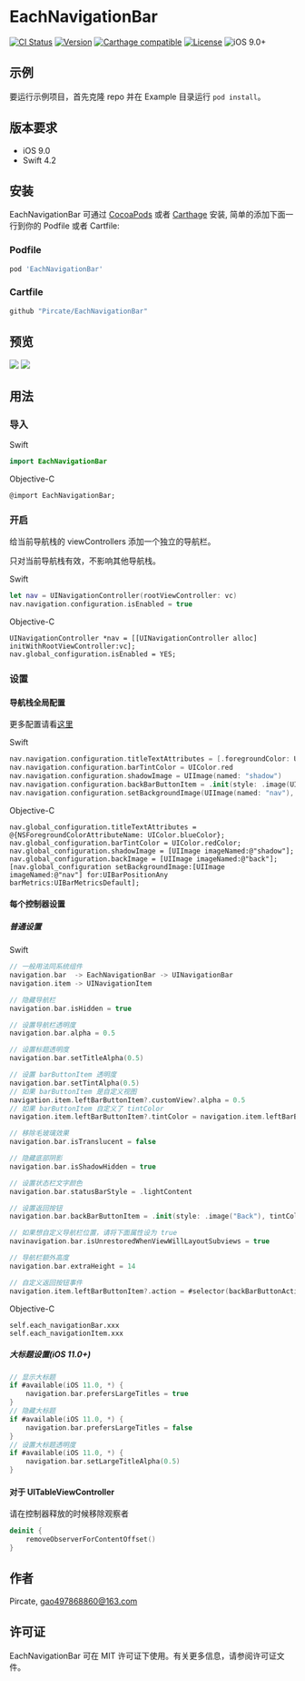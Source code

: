 # EachNavigationBar

[![CI Status](http://img.shields.io/travis/Pircate/EachNavigationBar.svg?style=flat)](https://travis-ci.org/Pircate/EachNavigationBar)
[![Version](https://img.shields.io/cocoapods/v/EachNavigationBar.svg?style=flat)](http://cocoapods.org/pods/EachNavigationBar)
[![Carthage compatible](https://img.shields.io/badge/Carthage-compatible-4BC51D.svg?style=flat)](https://github.com/Carthage/Carthage)
[![License](https://img.shields.io/cocoapods/l/EachNavigationBar.svg?style=flat)](http://cocoapods.org/pods/EachNavigationBar)
![iOS 9.0+](https://img.shields.io/badge/iOS-9.0%2B-blue.svg)

## 示例

要运行示例项目，首先克隆 repo 并在 Example 目录运行 `pod install`。

## 版本要求

* iOS 9.0
* Swift 4.2

## 安装

EachNavigationBar 可通过 [CocoaPods](http://cocoapods.org) 或者 [Carthage](https://github.com/Carthage/Carthage) 安装, 简单的添加下面一行到你的 Podfile 或者 Cartfile:

### Podfile

```ruby
pod 'EachNavigationBar'
```

### Cartfile
```ruby
github "Pircate/EachNavigationBar"
```

## 预览

![](https://github.com/Pircate/EachNavigationBar/blob/master/demo_new.gif)
![](https://github.com/Pircate/EachNavigationBar/blob/master/demo_push.gif)

## 用法

### 导入

Swift
``` swift
import EachNavigationBar
```
Objective-C
``` ObjC
@import EachNavigationBar;
```

### 开启

给当前导航栈的 viewControllers 添加一个独立的导航栏。

只对当前导航栈有效，不影响其他导航栈。

Swift
``` swift
let nav = UINavigationController(rootViewController: vc)
nav.navigation.configuration.isEnabled = true
```

Objective-C
``` ObjC
UINavigationController *nav = [[UINavigationController alloc] initWithRootViewController:vc];
nav.global_configuration.isEnabled = YES;
```

###  设置
#### 导航栈全局配置

更多配置请看[这里](https://github.com/Pircate/EachNavigationBar/blob/master/EachNavigationBar/Classes/UINavigationController%2BConfiguration.swift)

Swift
``` swift
nav.navigation.configuration.titleTextAttributes = [.foregroundColor: UIColor.blue]
nav.navigation.configuration.barTintColor = UIColor.red
nav.navigation.configuration.shadowImage = UIImage(named: "shadow")
nav.navigation.configuration.backBarButtonItem = .init(style: .image(UIImage(named: "back")), tintColor: UIColor.red)
nav.navigation.configuration.setBackgroundImage(UIImage(named: "nav"), for: .any, barMetrics: .default)
```

Objective-C
``` ObjC
nav.global_configuration.titleTextAttributes = @{NSForegroundColorAttributeName: UIColor.blueColor};
nav.global_configuration.barTintColor = UIColor.redColor;
nav.global_configuration.shadowImage = [UIImage imageNamed:@"shadow"];
nav.global_configuration.backImage = [UIImage imageNamed:@"back"];
[nav.global_configuration setBackgroundImage:[UIImage imageNamed:@"nav"] for:UIBarPositionAny barMetrics:UIBarMetricsDefault];
```

#### 每个控制器设置
##### 普通设置

Swift
``` swift
// 一般用法同系统组件
navigation.bar  -> EachNavigationBar -> UINavigationBar
navigation.item -> UINavigationItem

// 隐藏导航栏
navigation.bar.isHidden = true

// 设置导航栏透明度
navigation.bar.alpha = 0.5

// 设置标题透明度
navigation.bar.setTitleAlpha(0.5)

// 设置 barButtonItem 透明度
navigation.bar.setTintAlpha(0.5)
// 如果 barButtonItem 是自定义视图
navigation.item.leftBarButtonItem?.customView?.alpha = 0.5
// 如果 barButtonItem 自定义了 tintColor
navigation.item.leftBarButtonItem?.tintColor = navigation.item.leftBarButtonItem?.tintColor?.withAlphaComponent(0.5)

// 移除毛玻璃效果
navigation.bar.isTranslucent = false

// 隐藏底部阴影
navigation.bar.isShadowHidden = true

// 设置状态栏文字颜色
navigation.bar.statusBarStyle = .lightContent

// 设置返回按钮
navigation.bar.backBarButtonItem = .init(style: .image("Back"), tintColor: .red)

// 如果想自定义导航栏位置，请将下面属性设为 true
navinavigation.bar.isUnrestoredWhenViewWillLayoutSubviews = true

// 导航栏额外高度
navigation.bar.extraHeight = 14

// 自定义返回按钮事件
navigation.item.leftBarButtonItem?.action = #selector(backBarButtonAction)
```

Objective-C
``` ObjC
self.each_navigationBar.xxx
self.each_navigationItem.xxx
```

##### 大标题设置(iOS 11.0+)

``` swift
// 显示大标题
if #available(iOS 11.0, *) {
    navigation.bar.prefersLargeTitles = true
}
// 隐藏大标题
if #available(iOS 11.0, *) {
    navigation.bar.prefersLargeTitles = false
}
// 设置大标题透明度
if #available(iOS 11.0, *) {
    navigation.bar.setLargeTitleAlpha(0.5)
}
```

#### 对于 UITableViewController

请在控制器释放的时候移除观察者

``` swift
deinit {
    removeObserverForContentOffset()
}
```

## 作者

Pircate, gao497868860@163.com

## 许可证

EachNavigationBar 可在 MIT 许可证下使用。有关更多信息，请参阅许可证文件。
